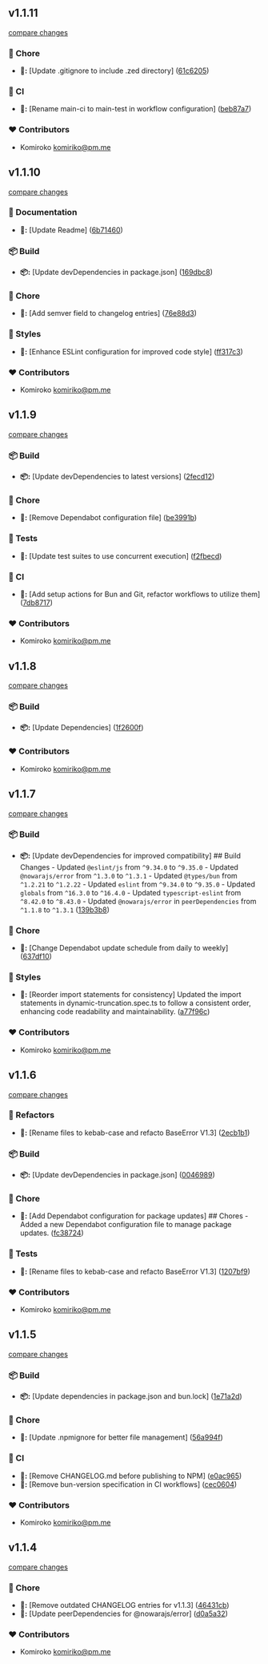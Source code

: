 
## v1.1.11

[compare changes](https://github.com/NowaraJS/totp/compare/v1.1.10...v1.1.11)

### 🦉 Chore

- **🦉:** [Update .gitignore to include .zed directory] ([61c6205](https://github.com/NowaraJS/totp/commit/61c6205))

### 🤖 CI

- **🤖:** [Rename main-ci to main-test in workflow configuration] ([beb87a7](https://github.com/NowaraJS/totp/commit/beb87a7))

### ❤️ Contributors

- Komiroko <komiriko@pm.me>

## v1.1.10

[compare changes](https://github.com/NowaraJS/totp/compare/v1.1.9...v1.1.10)

### 📖 Documentation

- **📖:** [Update Readme] ([6b71460](https://github.com/NowaraJS/totp/commit/6b71460))

### 📦 Build

- **📦:** [Update devDependencies in package.json] ([169dbc8](https://github.com/NowaraJS/totp/commit/169dbc8))

### 🦉 Chore

- **🦉:** [Add semver field to changelog entries] ([76e88d3](https://github.com/NowaraJS/totp/commit/76e88d3))

### 🎨 Styles

- **🎨:** [Enhance ESLint configuration for improved code style] ([ff317c3](https://github.com/NowaraJS/totp/commit/ff317c3))

### ❤️ Contributors

- Komiroko <komiriko@pm.me>

## v1.1.9

[compare changes](https://github.com/NowaraJS/totp/compare/v1.1.8...v1.1.9)

### 📦 Build

- **📦:** [Update devDependencies to latest versions] ([2fecd12](https://github.com/NowaraJS/totp/commit/2fecd12))

### 🦉 Chore

- **🦉:** [Remove Dependabot configuration file] ([be3991b](https://github.com/NowaraJS/totp/commit/be3991b))

### 🧪 Tests

- **🧪:** [Update test suites to use concurrent execution] ([f2fbecd](https://github.com/NowaraJS/totp/commit/f2fbecd))

### 🤖 CI

- **🤖:** [Add setup actions for Bun and Git, refactor workflows to utilize them] ([7db8717](https://github.com/NowaraJS/totp/commit/7db8717))

### ❤️ Contributors

- Komiroko <komiriko@pm.me>

## v1.1.8

[compare changes](https://github.com/NowaraJS/totp/compare/v1.1.7...v1.1.8)

### 📦 Build

- **📦:** [Update Dependencies] ([1f2600f](https://github.com/NowaraJS/totp/commit/1f2600f))

### ❤️ Contributors

- Komiroko <komiriko@pm.me>

## v1.1.7

[compare changes](https://github.com/NowaraJS/totp/compare/v1.1.6...v1.1.7)

### 📦 Build

- **📦:** [Update devDependencies for improved compatibility] ## Build Changes - Updated `@eslint/js` from `^9.34.0` to `^9.35.0` - Updated `@nowarajs/error` from `^1.3.0` to `^1.3.1` - Updated `@types/bun` from `^1.2.21` to `^1.2.22` - Updated `eslint` from `^9.34.0` to `^9.35.0` - Updated `globals` from `^16.3.0` to `^16.4.0` - Updated `typescript-eslint` from `^8.42.0` to `^8.43.0` - Updated `@nowarajs/error` in `peerDependencies` from `^1.1.8` to `^1.3.1` ([139b3b8](https://github.com/NowaraJS/totp/commit/139b3b8))

### 🦉 Chore

- **🦉:** [Change Dependabot update schedule from daily to weekly] ([637df10](https://github.com/NowaraJS/totp/commit/637df10))

### 🎨 Styles

- **🎨:** [Reorder import statements for consistency] Updated the import statements in dynamic-truncation.spec.ts to follow a consistent order, enhancing code readability and maintainability. ([a77f96c](https://github.com/NowaraJS/totp/commit/a77f96c))

### ❤️ Contributors

- Komiroko <komiriko@pm.me>

## v1.1.6

[compare changes](https://github.com/NowaraJS/totp/compare/v1.1.5...v1.1.6)

### 🧹 Refactors

- **🧹:** [Rename files to kebab-case and refacto BaseError V1.3] ([2ecb1b1](https://github.com/NowaraJS/totp/commit/2ecb1b1))

### 📦 Build

- **📦:** [Update devDependencies in package.json] ([0046989](https://github.com/NowaraJS/totp/commit/0046989))

### 🦉 Chore

- **🦉:** [Add Dependabot configuration for package updates] ## Chores - Added a new Dependabot configuration file to manage package updates. ([fc38724](https://github.com/NowaraJS/totp/commit/fc38724))

### 🧪 Tests

- **🧪:** [Rename files to kebab-case and refacto BaseError V1.3] ([1207bf9](https://github.com/NowaraJS/totp/commit/1207bf9))

### ❤️ Contributors

- Komiroko <komiriko@pm.me>

## v1.1.5

[compare changes](https://github.com/NowaraJS/totp/compare/v1.1.4...v1.1.5)

### 📦 Build

- **📦:** [Update dependencies in package.json and bun.lock] ([1e71a2d](https://github.com/NowaraJS/totp/commit/1e71a2d))

### 🦉 Chore

- **🦉:** [Update .npmignore for better file management] ([56a994f](https://github.com/NowaraJS/totp/commit/56a994f))

### 🤖 CI

- **🤖:** [Remove CHANGELOG.md before publishing to NPM] ([e0ac965](https://github.com/NowaraJS/totp/commit/e0ac965))
- **🤖:** [Remove bun-version specification in CI workflows] ([cec0604](https://github.com/NowaraJS/totp/commit/cec0604))

### ❤️ Contributors

- Komiroko <komiriko@pm.me>

## v1.1.4

[compare changes](https://github.com/NowaraJS/totp/compare/v1.1.3...v1.1.4)

### 🦉 Chore

- **🦉:** [Remove outdated CHANGELOG entries for v1.1.3] ([46431cb](https://github.com/NowaraJS/totp/commit/46431cb))
- **🦉:** [Update peerDependencies for @nowarajs/error] ([d0a5a32](https://github.com/NowaraJS/totp/commit/d0a5a32))

### ❤️ Contributors

- Komiroko <komiriko@pm.me>

